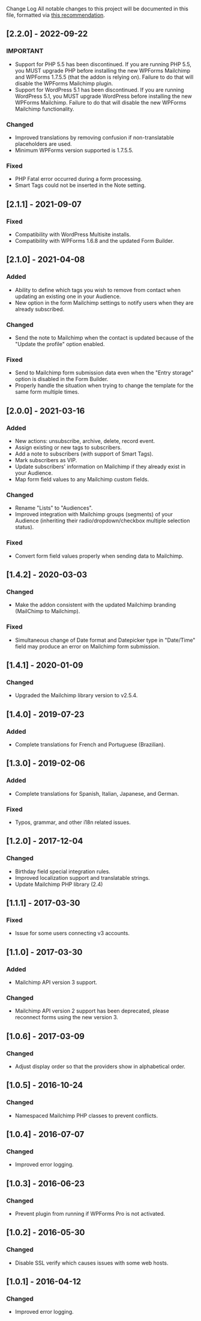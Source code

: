 Change Log
All notable changes to this project will be documented in this file, formatted via [this recommendation](https://keepachangelog.com/).

## [2.2.0] - 2022-09-22
### IMPORTANT
- Support for PHP 5.5 has been discontinued. If you are running PHP 5.5, you MUST upgrade PHP before installing the new WPForms Mailchimp and WPForms 1.7.5.5 (that the addon is relying on). Failure to do that will disable the WPForms Mailchimp plugin.
- Support for WordPress 5.1 has been discontinued. If you are running WordPress 5.1, you MUST upgrade WordPress before installing the new WPForms Mailchimp. Failure to do that will disable the new WPForms Mailchimp functionality.

### Changed
- Improved translations by removing confusion if non-translatable placeholders are used.
- Minimum WPForms version supported is 1.7.5.5.

### Fixed
- PHP Fatal error occurred during a form processing.
- Smart Tags could not be inserted in the Note setting.

## [2.1.1] - 2021-09-07
### Fixed
- Compatibility with WordPress Multisite installs.
- Compatibility with WPForms 1.6.8 and the updated Form Builder.

## [2.1.0] - 2021-04-08
### Added
- Ability to define which tags you wish to remove from contact when updating an existing one in your Audience.
- New option in the form Mailchimp settings to notify users when they are already subscribed.

### Changed
- Send the note to Mailchimp when the contact is updated because of the "Update the profile" option enabled. 

### Fixed
- Send to Mailchimp form submission data even when the "Entry storage" option is disabled in the Form Builder.
- Properly handle the situation when trying to change the template for the same form multiple times.

## [2.0.0] - 2021-03-16
### Added
- New actions: unsubscribe, archive, delete, record event. 
- Assign existing or new tags to subscribers.
- Add a note to subscribers (with support of Smart Tags).
- Mark subscribers as VIP.
- Update subscribers' information on Mailchimp if they already exist in your Audience.
- Map form field values to any Mailchimp custom fields.

### Changed
- Rename "Lists" to "Audiences".
- Improved integration with Mailchimp groups (segments) of your Audience (inheriting their radio/dropdown/checkbox multiple selection status).

### Fixed
- Convert form field values properly when sending data to Mailchimp.

## [1.4.2] - 2020-03-03
### Changed
- Make the addon consistent with the updated Mailchimp branding (MailChimp to Mailchimp).

### Fixed
- Simultaneous change of Date format and Datepicker type in "Date/Time" field may produce an error on Mailchimp form submission.

## [1.4.1] - 2020-01-09
### Changed
- Upgraded the Mailchimp library version to v2.5.4.

## [1.4.0] - 2019-07-23
### Added
- Complete translations for French and Portuguese (Brazilian).

## [1.3.0] - 2019-02-06
### Added
- Complete translations for Spanish, Italian, Japanese, and German.

### Fixed
- Typos, grammar, and other i18n related issues.

## [1.2.0] - 2017-12-04
### Changed
- Birthday field special integration rules.
- Improved localization support and translatable strings.
- Update Mailchimp PHP library (2.4)

## [1.1.1] - 2017-03-30
### Fixed
- Issue for some users connecting v3 accounts.

## [1.1.0] - 2017-03-30
### Added
- Mailchimp API version 3 support.

### Changed
- Mailchimp API version 2 support has been deprecated, please reconnect forms using the new version 3.

## [1.0.6] - 2017-03-09
### Changed
- Adjust display order so that the providers show in alphabetical order.

## [1.0.5] - 2016-10-24
### Changed
- Namespaced Mailchimp PHP classes to prevent conflicts.

## [1.0.4] - 2016-07-07
### Changed
- Improved error logging.

## [1.0.3] - 2016-06-23
### Changed
- Prevent plugin from running if WPForms Pro is not activated.

## [1.0.2] - 2016-05-30
### Changed
- Disable SSL verify which causes issues with some web hosts.

## [1.0.1] - 2016-04-12
### Changed
- Improved error logging.
